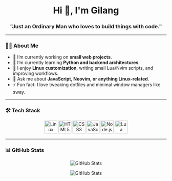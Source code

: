 <h1 align="center">Hi 👋, I'm Gilang</h1>
<h3 align="center">"Just an Ordinary Man who loves to build things with code."</h3>

---

### 🧑‍💻 About Me

- 🔭 I’m currently working on **small web projects**.
- 🌱 I’m currently learning **Python and backend architectures**.
- 🧩 I enjoy **Linux customization**, writing small Lua/Nvim scripts, and improving workflows.
- 💬 Ask me about **JavaScript, Neovim, or anything Linux-related**.
- ⚡ Fun fact: I love tweaking dotfiles and minimal window managers like sway.

---

### 🛠️ Tech Stack

<p align="center">
  <img src="https://cdn.jsdelivr.net/gh/devicons/devicon/icons/linux/linux-original.svg" width="40" alt="Linux" />
  <img src="https://cdn.jsdelivr.net/gh/devicons/devicon/icons/html5/html5-original.svg" width="40" alt="HTML5" />
  <img src="https://cdn.jsdelivr.net/gh/devicons/devicon/icons/css3/css3-original.svg" width="40" alt="CSS3" />
  <img src="https://cdn.jsdelivr.net/gh/devicons/devicon/icons/javascript/javascript-original.svg" width="40" alt="JavaScript" />
  <img src="https://cdn.jsdelivr.net/gh/devicons/devicon/icons/nodejs/nodejs-original.svg" width="40" alt="Node.js" />
  <img src="https://cdn.jsdelivr.net/gh/devicons/devicon/icons/lua/lua-original.svg" width="40" alt="Lua" />
</p>

---

### 📊 GitHub Stats

<p align="center">
  <img src="https://github-readme-stats.vercel.app/api?username=gilang-arya&show_icons=true&theme=gotham" alt="GitHub Stats" />
</p>

<p align="center">
    <img src="https://github-readme-stats.vercel.app/api/top-langs?username=gilang-arya&show_icons=true&locale=en&layout=compact&theme=gotham" alt="GitHub Stats" />
</p>
